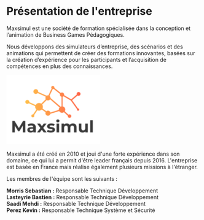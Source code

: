 # Présentation de l'entreprise

Maxsimul est une société de formation spécialisée dans la conception et l’animation de Business Games Pédagogiques.

Nous développons des simulateurs d’entreprise, des scénarios et des animations qui permettent de créer des formations innovantes, basées sur la création d’expérience pour les participants et l’acquisition de compétences en plus des connaissances.

![](../.gitbook/assets/unknown.png)

Maxsimul a été créé en 2010 et joui d'une forte expérience dans son domaine, ce qui lui a permit d'être leader français depuis 2016. L'entreprise est basée en France mais réalise également plusieurs missions à l'étranger.

Les membres de l'équipe sont les suivants : 

**Morris Sebastian :** Responsable Technique Développement  
**Lasteyrie Bastien :** Responsable Technique Développement  
**Saadi Mehdi :** Responsable Technique Développement  
**Perez Kevin :** Responsable Technique Système et Sécurité

